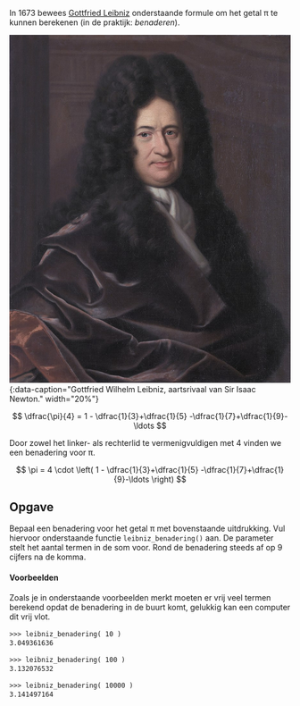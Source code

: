 In 1673 bewees <a href='https://nl.wikipedia.org/wiki/Gottfried_Wilhelm_Leibniz' target='_blanc'>Gottfried Leibniz</a> onderstaande formule om het getal π te kunnen berekenen (in de praktijk: *benaderen*).

![Gottfried Wilhelm Leibniz, aartsrivaal van Sir Isaac Newton.](media/Leibniz.jpg "Gottfried Wilhelm Leibniz geschilderd door Bernhard Christoph Francke."){:data-caption="Gottfried Wilhelm Leibniz, aartsrivaal van Sir Isaac Newton." width="20%"}

$$
\dfrac{\pi}{4} = 1 - \dfrac{1}{3}+\dfrac{1}{5} -\dfrac{1}{7}+\dfrac{1}{9}-\ldots
$$

Door zowel het linker- als rechterlid te vermenigvuldigen met 4 vinden we een benadering voor π.

$$
\pi = 4 \cdot \left( 1 - \dfrac{1}{3}+\dfrac{1}{5} -\dfrac{1}{7}+\dfrac{1}{9}-\ldots \right)
$$

## Opgave

Bepaal een benadering voor het getal π met bovenstaande uitdrukking. Vul hiervoor onderstaande functie `leibniz_benadering()` aan. De parameter stelt het aantal termen in de som voor. Rond de benadering steeds af op 9 cijfers na de komma.

#### Voorbeelden
Zoals je in onderstaande voorbeelden merkt moeten er vrij veel termen berekend opdat de benadering in de buurt komt, gelukkig kan een computer dit vrij vlot.
```
>>> leibniz_benadering( 10 )
3.049361636
```
```
>>> leibniz_benadering( 100 )
3.132076532
```
```
>>> leibniz_benadering( 10000 )
3.141497164
```